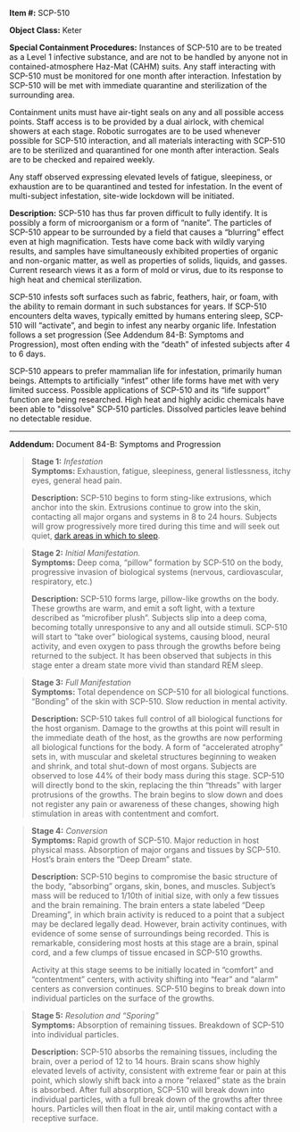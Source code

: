 **Item #:** SCP-510

**Object Class:** Keter

**Special Containment Procedures:** Instances of SCP-510 are to be treated as a Level 1 infective substance, and are not to be handled by anyone not in contained-atmosphere Haz-Mat (CAHM) suits. Any staff interacting with SCP-510 must be monitored for one month after interaction. Infestation by SCP-510 will be met with immediate quarantine and sterilization of the surrounding area.

Containment units must have air-tight seals on any and all possible access points. Staff access is to be provided by a dual airlock, with chemical showers at each stage. Robotic surrogates are to be used whenever possible for SCP-510 interaction, and all materials interacting with SCP-510 are to be sterilized and quarantined for one month after interaction. Seals are to be checked and repaired weekly.

Any staff observed expressing elevated levels of fatigue, sleepiness, or exhaustion are to be quarantined and tested for infestation. In the event of multi-subject infestation, site-wide lockdown will be initiated.

**Description:** SCP-510 has thus far proven difficult to fully identify. It is possibly a form of microorganism or a form of “nanite”. The particles of SCP-510 appear to be surrounded by a field that causes a “blurring” effect even at high magnification. Tests have come back with wildly varying results, and samples have simultaneously exhibited properties of organic and non-organic matter, as well as properties of solids, liquids, and gasses. Current research views it as a form of mold or virus, due to its response to high heat and chemical sterilization.

SCP-510 infests soft surfaces such as fabric, feathers, hair, or foam, with the ability to remain dormant in such substances for years. If SCP-510 encounters delta waves, typically emitted by humans entering sleep, SCP-510 will “activate”, and begin to infest any nearby organic life. Infestation follows a set progression (See Addendum 84-B: Symptoms and Progression), most often ending with the “death” of infested subjects after 4 to 6 days.

SCP-510 appears to prefer mammalian life for infestation, primarily human beings. Attempts to artificially “infest” other life forms have met with very limited success. Possible applications of SCP-510 and its “life support” function are being researched. High heat and highly acidic chemicals have been able to "dissolve" SCP-510 particles. Dissolved particles leave behind no detectable residue.

* * *

**Addendum:** Document 84-B: Symptoms and Progression

> **Stage 1:** _Infestation_  
> **Symptoms:** Exhaustion, fatigue, sleepiness, general listlessness, itchy eyes, general head pain.
> 
> **Description:** SCP-510 begins to form sting-like extrusions, which anchor into the skin. Extrusions continue to grow into the skin, contacting all major organs and systems in 8 to 24 hours. Subjects will grow progressively more tired during this time and will seek out quiet, [dark areas in which to sleep](/scratches).

> **Stage 2:** _Initial Manifestation._  
> **Symptoms:** Deep coma, “pillow” formation by SCP-510 on the body, progressive invasion of biological systems (nervous, cardiovascular, respiratory, etc.)
> 
> **Description:** SCP-510 forms large, pillow-like growths on the body. These growths are warm, and emit a soft light, with a texture described as “microfiber plush”. Subjects slip into a deep coma, becoming totally unresponsive to any and all outside stimuli. SCP-510 will start to “take over” biological systems, causing blood, neural activity, and even oxygen to pass through the growths before being returned to the subject. It has been observed that subjects in this stage enter a dream state more vivid than standard REM sleep.

> **Stage 3:** _Full Manifestation_  
> **Symptoms:** Total dependence on SCP-510 for all biological functions. “Bonding” of the skin with SCP-510. Slow reduction in mental activity.
> 
> **Description:** SCP-510 takes full control of all biological functions for the host organism. Damage to the growths at this point will result in the immediate death of the host, as the growths are now performing all biological functions for the body. A form of “accelerated atrophy” sets in, with muscular and skeletal structures beginning to weaken and shrink, and total shut-down of most organs. Subjects are observed to lose 44% of their body mass during this stage. SCP-510 will directly bond to the skin, replacing the thin “threads” with larger protrusions of the growths. The brain begins to slow down and does not register any pain or awareness of these changes, showing high stimulation in areas with contentment and comfort.

> **Stage 4:** _Conversion_  
> **Symptoms:** Rapid growth of SCP-510. Major reduction in host physical mass. Absorption of major organs and tissues by SCP-510. Host’s brain enters the “Deep Dream” state.
> 
> **Description:** SCP-510 begins to compromise the basic structure of the body, “absorbing” organs, skin, bones, and muscles. Subject’s mass will be reduced to 1/10th of initial size, with only a few tissues and the brain remaining. The brain enters a state labeled “Deep Dreaming”, in which brain activity is reduced to a point that a subject may be declared legally dead. However, brain activity continues, with evidence of some sense of surroundings being recorded. This is remarkable, considering most hosts at this stage are a brain, spinal cord, and a few clumps of tissue encased in SCP-510 growths.
> 
> Activity at this stage seems to be initially located in “comfort” and “contentment” centers, with activity shifting into “fear” and “alarm” centers as conversion continues. SCP-510 begins to break down into individual particles on the surface of the growths.

> **Stage 5:** _Resolution and “Sporing”_  
> **Symptoms:** Absorption of remaining tissues. Breakdown of SCP-510 into individual particles.
> 
> **Description:** SCP-510 absorbs the remaining tissues, including the brain, over a period of 12 to 14 hours. Brain scans show highly elevated levels of activity, consistent with extreme fear or pain at this point, which slowly shift back into a more “relaxed” state as the brain is absorbed. After full absorption, SCP-510 will break down into individual particles, with a full break down of the growths after three hours. Particles will then float in the air, until making contact with a receptive surface.